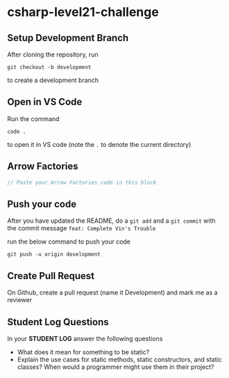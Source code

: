 # csharp-level21-challenge

## Setup Development Branch
After cloning the repository, run

```
git checkout -b development
```

to create a development branch

## Open in VS Code 

Run the command 

```
code .
```

to open it in VS code (note the `.` to denote the current directory)

## Arrow Factories

```csharp
// Paste your Arrow Factories code in this block
```


## Push your code

After you have updated the README, do a `git add` and a `git commit` with the commit message `feat: Complete Vin's Trouble`

run the below command to push your code

```
git push -u origin development
```

## Create Pull Request
On Github, create a pull request (name it Development) and mark me as a reviewer

## Student Log Questions

In your **STUDENT LOG** answer the following questions

- What does it mean for something to be static? 
- Explain the use cases for static methods, static constructors, and static classes? When would a programmer might use them in their project?
